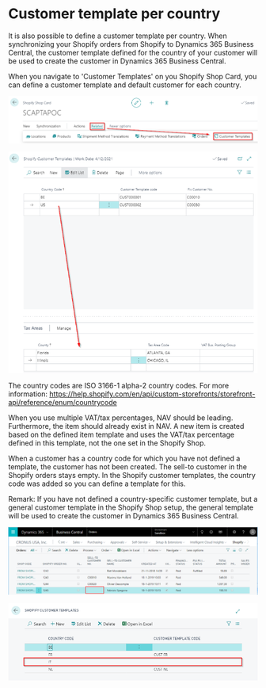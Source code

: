 ﻿---
title: 
description: 
ms.date: 03/21/2022
ms.topic: article
ms.service: dynamics365-business-central
author: edupont04
ms.author: andreipa
manager: 
---

# Customer template per country

It is also possible to define a customer template per country. When synchronizing your Shopify orders from Shopify to Dynamics 365 Business Central, the customer template defined for the country of your customer will be used to create the customer in Dynamics 365 Business Central.

When you navigate to 'Customer Templates' on you Shopify Shop Card, you can define a customer template and default customer for each country.

![](media/image60.png)

![Graphical user interface  application Description automatically generated](media/image61.png)

The country codes are ISO 3166-1 alpha-2 country codes. For more information: <https://help.shopify.com/en/api/custom-storefronts/storefront-api/reference/enum/countrycode>

When you use multiple VAT/tax percentages, NAV should be leading. Furthermore, the item should already exist in NAV. A new item is created based on the defined item template and uses the VAT/tax percentage defined in this template, not the one set in the Shopify Shop.

When a customer has a country code for which you have not defined a template, the customer has not been created. The sell-to customer in the Shopify orders stays empty. In the Shopify customer templates, the country code was added so you can define a template for this.

Remark: If you have not defined a country-specific customer template, but a general customer template in the Shopify Shop setup, the general template will be used to create the customer in Dynamics 365 Business Central.

![](media/image62.png)

![](media/image63.png)


